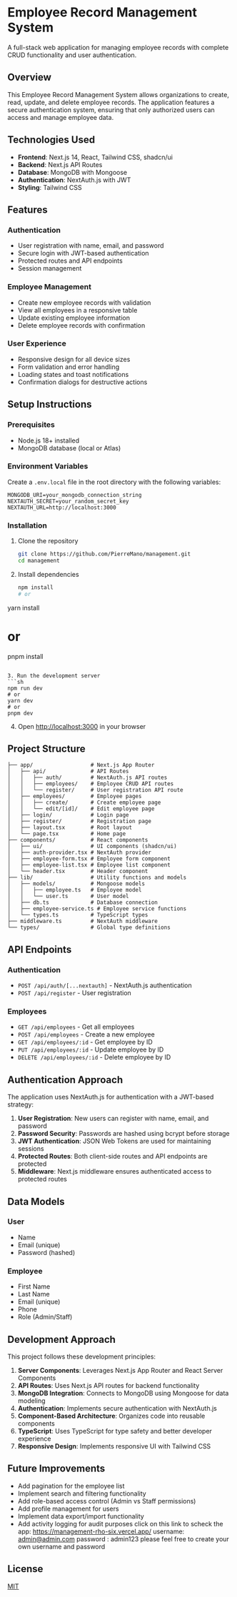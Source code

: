 # Employee Record Management System

A full-stack web application for managing employee records with complete CRUD functionality and user authentication.

## Overview

This Employee Record Management System allows organizations to create, read, update, and delete employee records. The application features a secure authentication system, ensuring that only authorized users can access and manage employee data.

## Technologies Used

- **Frontend**: Next.js 14, React, Tailwind CSS, shadcn/ui
- **Backend**: Next.js API Routes
- **Database**: MongoDB with Mongoose
- **Authentication**: NextAuth.js with JWT
- **Styling**: Tailwind CSS

## Features

### Authentication

- User registration with name, email, and password
- Secure login with JWT-based authentication
- Protected routes and API endpoints
- Session management

### Employee Management

- Create new employee records with validation
- View all employees in a responsive table
- Update existing employee information
- Delete employee records with confirmation

### User Experience

- Responsive design for all device sizes
- Form validation and error handling
- Loading states and toast notifications
- Confirmation dialogs for destructive actions

## Setup Instructions

### Prerequisites

- Node.js 18+ installed
- MongoDB database (local or Atlas)

### Environment Variables

Create a `.env.local` file in the root directory with the following variables:

```
MONGODB_URI=your_mongodb_connection_string
NEXTAUTH_SECRET=your_random_secret_key
NEXTAUTH_URL=http://localhost:3000
```

### Installation

1. Clone the repository

   ```bash
   git clone https://github.com/PierreMano/management.git
   cd management
   ```

2. Install dependencies

   ```sh
   npm install
   # or
   ```

yarn install

# or

pnpm install

````

3. Run the development server
```sh
npm run dev
# or
yarn dev
# or
pnpm dev
````

4. Open [http://localhost:3000](http://localhost:3000) in your browser

## Project Structure

```
├── app/                  # Next.js App Router
│   ├── api/              # API Routes
│   │   ├── auth/         # NextAuth.js API routes
│   │   ├── employees/    # Employee CRUD API routes
│   │   └── register/     # User registration API route
│   ├── employees/        # Employee pages
│   │   ├── create/       # Create employee page
│   │   └── edit/[id]/    # Edit employee page
│   ├── login/            # Login page
│   ├── register/         # Registration page
│   ├── layout.tsx        # Root layout
│   └── page.tsx          # Home page
├── components/           # React components
│   ├── ui/               # UI components (shadcn/ui)
│   ├── auth-provider.tsx # NextAuth provider
│   ├── employee-form.tsx # Employee form component
│   ├── employee-list.tsx # Employee list component
│   └── header.tsx        # Header component
├── lib/                  # Utility functions and models
│   ├── models/           # Mongoose models
│   │   ├── employee.ts   # Employee model
│   │   └── user.ts       # User model
│   ├── db.ts             # Database connection
│   ├── employee-service.ts # Employee service functions
│   └── types.ts          # TypeScript types
├── middleware.ts         # NextAuth middleware
└── types/                # Global type definitions
```

## API Endpoints

### Authentication

- `POST /api/auth/[...nextauth]` - NextAuth.js authentication
- `POST /api/register` - User registration

### Employees

- `GET /api/employees` - Get all employees
- `POST /api/employees` - Create a new employee
- `GET /api/employees/:id` - Get employee by ID
- `PUT /api/employees/:id` - Update employee by ID
- `DELETE /api/employees/:id` - Delete employee by ID

## Authentication Approach

The application uses NextAuth.js for authentication with a JWT-based strategy:

1. **User Registration**: New users can register with name, email, and password
2. **Password Security**: Passwords are hashed using bcrypt before storage
3. **JWT Authentication**: JSON Web Tokens are used for maintaining sessions
4. **Protected Routes**: Both client-side routes and API endpoints are protected
5. **Middleware**: Next.js middleware ensures authenticated access to protected routes

## Data Models

### User

- Name
- Email (unique)
- Password (hashed)

### Employee

- First Name
- Last Name
- Email (unique)
- Phone
- Role (Admin/Staff)

## Development Approach

This project follows these development principles:

1. **Server Components**: Leverages Next.js App Router and React Server Components
2. **API Routes**: Uses Next.js API routes for backend functionality
3. **MongoDB Integration**: Connects to MongoDB using Mongoose for data modeling
4. **Authentication**: Implements secure authentication with NextAuth.js
5. **Component-Based Architecture**: Organizes code into reusable components
6. **TypeScript**: Uses TypeScript for type safety and better developer experience
7. **Responsive Design**: Implements responsive UI with Tailwind CSS

## Future Improvements

- Add pagination for the employee list
- Implement search and filtering functionality
- Add role-based access control (Admin vs Staff permissions)
- Add profile management for users
- Implement data export/import functionality
- Add activity logging for audit purposes
click on this link to scheck the app: https://management-rho-six.vercel.app/
username: admin@admin.com
password : admin123
please feel free to create your own username and password 

## License

[MIT](LICENSE)

